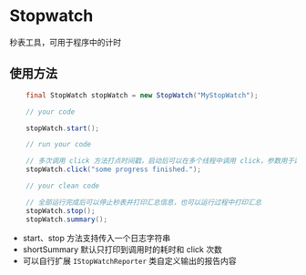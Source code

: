 # Stopwatch
秒表工具，可用于程序中的计时

## 使用方法
```java
    final StopWatch stopWatch = new StopWatch("MyStopWatch");

    // your code

    stopWatch.start();

    // run your code

    // 多次调用 click 方法打点时间戳，启动后可以在多个线程中调用 click，参数用于跟踪 click 信息
    stopWatch.click("some progress finished.");

    // your clean code

    // 全部运行完成后可以停止秒表并打印汇总信息，也可以运行过程中打印汇总
    stopWatch.stop();
    stopWatch.summary();
```

* start、stop 方法支持传入一个日志字符串
* shortSummary 默认只打印到调用时的耗时和 click 次数
* 可以自行扩展 ```IStopWatchReporter``` 类自定义输出的报告内容

